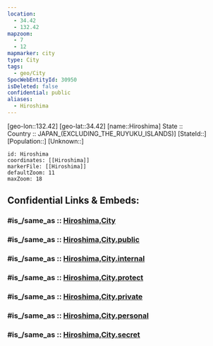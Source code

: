 ```yaml
---
location:
  - 34.42
  - 132.42
mapzoom:
  - 7
  - 12
mapmarker: city
type: City
tags:
  - geo/City
SpocWebEntityId: 30950
isDeleted: false
confidential: public
aliases:
  - Hiroshima
---
```

[geo-lon::132.42] 
[geo-lat::34.42] 
[name::Hiroshima] 
State ::  
Country :: JAPAN_(EXCLUDING_THE_RUYUKU_ISLANDS)] 
[StateId::] 
[Population::] 
[Unknown::] 


```leaflet
id: Hiroshima
coordinates: [[Hiroshima]] 
markerFile: [[Hiroshima]] 
defaultZoom: 11 
maxZoom: 18
```


## Confidential Links & Embeds: 

### #is_/same_as :: [Hiroshima,City](/_Standards/Earth/Continent/Asia/Asia~East/Japan/Regions~Japan/Chūgoku/prefectures~Chūgoku/Hiroshima,Prefecture/counties~Hiroshima/Hiroshima-county/Hiroshima,City.md) 

### #is_/same_as :: [Hiroshima,City.public](/_public/Earth/Continent/Asia/Asia~East/Japan/Regions~Japan/Chūgoku/prefectures~Chūgoku/Hiroshima,Prefecture/counties~Hiroshima/Hiroshima-county/Hiroshima,City.public.md) 

### #is_/same_as :: [Hiroshima,City.internal](/_internal/Earth/Continent/Asia/Asia~East/Japan/Regions~Japan/Chūgoku/prefectures~Chūgoku/Hiroshima,Prefecture/counties~Hiroshima/Hiroshima-county/Hiroshima,City.internal.md) 

### #is_/same_as :: [Hiroshima,City.protect](/_protect/Earth/Continent/Asia/Asia~East/Japan/Regions~Japan/Chūgoku/prefectures~Chūgoku/Hiroshima,Prefecture/counties~Hiroshima/Hiroshima-county/Hiroshima,City.protect.md) 

### #is_/same_as :: [Hiroshima,City.private](/_private/Earth/Continent/Asia/Asia~East/Japan/Regions~Japan/Chūgoku/prefectures~Chūgoku/Hiroshima,Prefecture/counties~Hiroshima/Hiroshima-county/Hiroshima,City.private.md) 

### #is_/same_as :: [Hiroshima,City.personal](/_personal/Earth/Continent/Asia/Asia~East/Japan/Regions~Japan/Chūgoku/prefectures~Chūgoku/Hiroshima,Prefecture/counties~Hiroshima/Hiroshima-county/Hiroshima,City.personal.md) 

### #is_/same_as :: [Hiroshima,City.secret](/_secret/Earth/Continent/Asia/Asia~East/Japan/Regions~Japan/Chūgoku/prefectures~Chūgoku/Hiroshima,Prefecture/counties~Hiroshima/Hiroshima-county/Hiroshima,City.secret.md)

